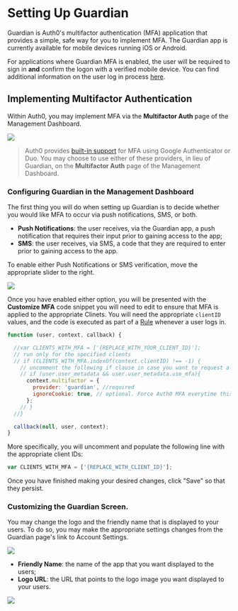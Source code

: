 # Setting Up Guardian

Guardian is Auth0's multifactor authentication (MFA) application that provides a simple, safe way for you to implement MFA. The Guardian app is currently available for mobile devices running iOS or Android.

For applications where Guardian MFA is enabled, the user will be required to sign in **and** confirm the logon with a verified mobile device. You can find additional information on the user log in process [here](#).

## Implementing Multifactor Authentication
Within Auth0, you may implement MFA via the **Multifactor Auth** page of the Management Dashboard.

![](/guardian-dashboard.png)

> Auth0 provides [built-in support](https://auth0.com/docs/multifactor-authentication#using-auth0-s-built-in-support) for MFA using Google Authenticator or Duo. You may choose to use either of these providers, in lieu of Guardian, on the **Multifactor Auth** page of the Management Dashboard.

### Configuring Guardian in the Management Dashboard

The first thing you will do when setting up Guardian is to decide whether you would like MFA to occur via push notifications, SMS, or both.

* **Push Notifications**: the user receives, via the Guardian app, a push notification that requires their input prior to gaining access to the app;
* **SMS**: the user receives, via SMS, a code that they are required to enter prior to gaining access to the app.

To enable either Push Notifications or SMS verification, move the appropriate slider to the right.

![](/guardian-both.png)

Once you have enabled either option, you will be presented with the **Customize MFA** code snippet you will need to edit to ensure that MFA is applied to the appropriate Clinets. You will need the appropriate `clientID` values, and the code is executed as part of a [Rule](/rule) whenever a user logs in.

```js
function (user, context, callback) {

  //var CLIENTS_WITH_MFA = ['{REPLACE_WITH_YOUR_CLIENT_ID}'];
  // run only for the specified clients
  // if (CLIENTS_WITH_MFA.indexOf(context.clientID) !== -1) {
    // uncomment the following if clause in case you want to request a second factor only from user's that have user_metadata.use_mfa === true
    // if (user.user_metadata && user.user_metadata.use_mfa){
      context.multifactor = {
        provider: 'guardian', //required
        ignoreCookie: true, // optional. Force Auth0 MFA everytime this rule runs. Defaults to false. if accepted by users the cookie lasts for 30 days (this cannot be changed)
      };
    // }
  //}

  callback(null, user, context);
}
```

More specifically, you will uncomment and populate the following line with the appropriate client IDs:

```js
var CLIENTS_WITH_MFA = ['{REPLACE_WITH_CLIENT_ID}'];
```

Once you have finished making your desired changes, click "Save" so that they persist.

### Customizing the Guardian Screen.

You may change the logo and the friendly name that is displayed to your users. To do so, you may make the appropriate settings changes from the Guardian page's link to Account Settings.

![](/guardian-logo-and-name-settings.png)

* **Friendly Name**: the name of the app that you want displayed to the users;
* **Logo URL**: the URL that points to the logo image you want displayed to your users.

![](/default-guardian-view.png)
